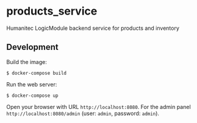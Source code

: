 # products_service
Humanitec LogicModule backend service for products and inventory
## Development

Build the image:

```
$ docker-compose build
```

Run the web server:

```
$ docker-compose up
```

Open your browser with URL `http://localhost:8080`.
For the admin panel `http://localhost:8080/admin`
(user: `admin`, password: `admin`).
